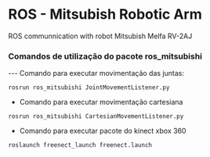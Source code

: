 # ROS - Mitsubish Robotic Arm
ROS communnication with robot Mitsubish Melfa RV-2AJ 


### Comandos de utilização do pacote ros_mitsubishi

--- Comando para executar movimentação das juntas: 
```
rosrun ros_mitsubishi JointMovementListener.py
``` 

- Comando para executar movimentação cartesiana
```
rosrun ros_mitsubishi CartesianMovementListener.py
```

- Comando para executar pacote do kinect xbox 360
```
roslaunch freenect_launch freenect.launch
```
